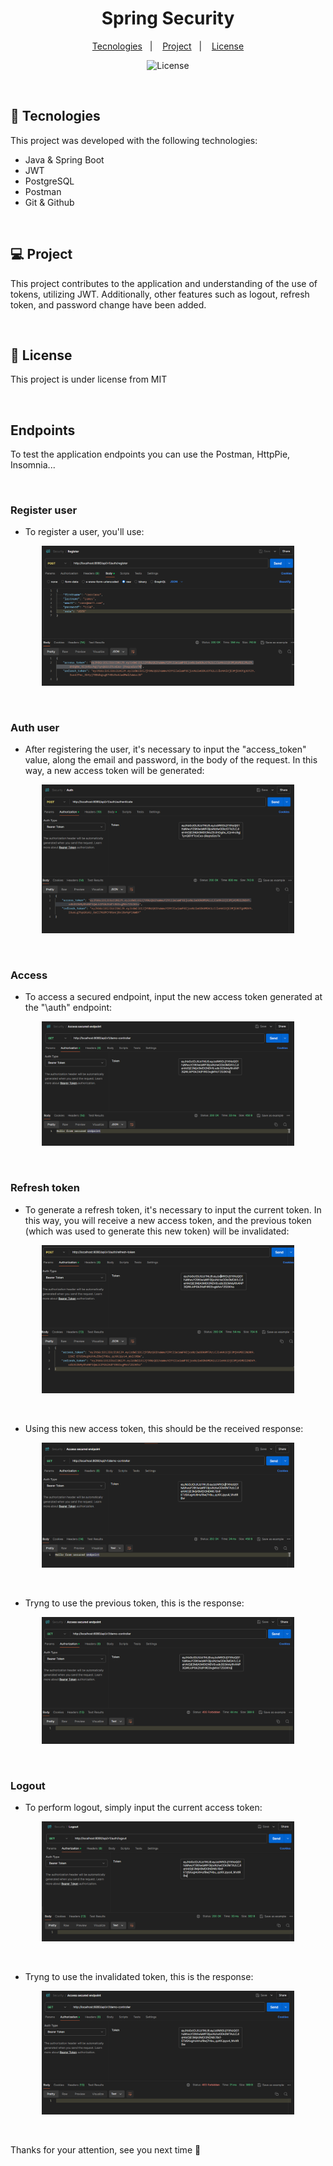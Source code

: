 <h1 align="center"> Spring Security </h1>
<p align="center">
  <a href="#-tecnologies">Tecnologies</a>&nbsp;&nbsp;&nbsp;|&nbsp;&nbsp;&nbsp;
  <a href="#-project">Project</a>&nbsp;&nbsp;&nbsp;|&nbsp;&nbsp;&nbsp;
  <a href="#memo-license">License</a>
  <p align="center">
  <img alt="License" src="https://img.shields.io/static/v1?label=license&message=MIT&color=49AA26&labelColor=000000">
</p>
</p>

<br>

## 🚀 Tecnologies

This project was developed with the following technologies:

- Java & Spring Boot
- JWT
- PostgreSQL
- Postman 
- Git & Github 

 <br>

## 💻 Project

This project contributes to the application and understanding of the use of tokens, utilizing JWT. Additionally, other features such as logout, refresh token, and password change have been added.

<br>

## :memo: License


This project is under license from MIT

<br>

## Endpoints 
<p>To test the application endpoints you can use the Postman, HttpPie, Insomnia...</p>

<br>

### Register user
 - <p> To register a user, you'll use: </p>
<p align="center">
  <img alt="User register" src="./img/register.png" width="80%">
</p>

<br>

### Auth user
 - <p> After registering the user, it's necessary to input the "access_token" value, along the email and password, in the body of the request. In this way, a new access token will be generated: </p>
<p align="center">
  <img alt="User auth" src="./img/auth.png" width="80%">
</p>

<br>

### Access 
 - <p> To access a secured endpoint, input the new access token generated at the "\auth" endpoint:</p>
<p align="center">
  <img alt="Access secured" src="./img/access.png" width="80%">
</p>

<br>

### Refresh token
 - <p> To generate a refresh token, it's necessary to input the current token. In this way, you will receive a new access token, and the previous token (which was used to generate this new token) will be invalidated: </p>
<p align="center">
  <img alt="Refresh token" src="./img/refresh.png" width="80%">
</p>

<br>

 - <p> Using this new access token, this should be the received response: </p>
<p align="center">
  <img alt="Access after refresh token" src="./img/access_ok_refresh.png" width="80%">
</p>

<br>

 - <p> Tryng to use the previous token, this is the response: </p>
<p align="center">
  <img alt="Access revoked after refresh token" src="./img/access_revoked_after_refresh.png" width="80%">
</p>

<br>

### Logout
 - <p> To perform logout, simply input the current access token: </p>
<p align="center">
  <img alt="Logout" src="./img/logout.png" width="80%">
</p>

<br>

 - <p> Tryng to use the invalidated token, this is the response: </p>
<p align="center">
  <img alt="Access revoked after logout" src="./img/access_revoked_after_logout.png" width="80%">
</p>

<br>

<p>Thanks for your attention, see you next time 💜</p>

